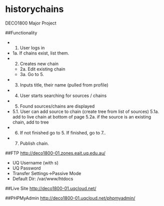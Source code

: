 historychains
=============

DECO1800 Major Project

##Functionality

* 1. User logs in
* 1a. If chains exist, list them.
* 2. Creates new chain
	* 2a. Edit existing chain
	* 3a. Go to 5.
* 3. Inputs title, their name (pulled from profile)
* 4. User starts searching for sources / chains
* 5. Found sources/chains are displayed 
* 5.1. User can add source to chain (create tree from list of sources)
	5.1a. add to live chain at bottom of page
	5.2a. if the source is an existing chain, add to tree 
* 6. If not finished go to 5. If finished, go to 7..
* 7. Publish chain.

##FTP
http://deco1800-01.zones.eait.uq.edu.au/

* UQ Username (with s)
* UQ Password
* Transfer Settings->Passive Mode
* Default Dir: /var/www/htdocs


##Live Site
http://deco1800-01.uqcloud.net/

##PHPMyAdmin
http://deco1800-01.uqcloud.net/phpmyadmin/
